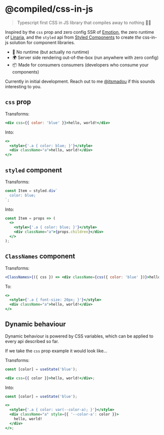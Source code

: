 # @compiled/css-in-js

> Typescript first CSS in JS library that compiles away to nothing 🔧🚧

Inspired by the `css` prop and zero config SSR of [Emotion](https://emotion.sh),
the zero runtime of [Linaria](https://linaria.now.sh),
and the `styled` api from [Styled Components](https://www.styled-components.com) to create _the_ css-in-js solution for component libraries.

- 🙅 No runtime (but actually no runtime)
- 🌍 Server side rendering out-of-the-box (run anywhere with zero config)
- 📦 Made for consumers consumers (developers who consume your components)

Currently in initial development.
Reach out to me [@itsmadou](https://twitter.com/itsmadou) if this sounds interesting to you.

## `css` prop

Transforms:

```jsx
<div css={{ color: 'blue' }}>hello, world!</div>
```

Into:

```jsx
<>
  <style>{'.a { color: blue; }'}</style>
  <div className="a">hello, world!</div>
</>
```

## `styled` component

Transforms:

```jsx
const Item = styled.div`
  color: blue;
`;
```

Into:

```jsx
const Item = props => (
  <>
    <style>{'.a { color: blue; }'}</style>
    <div className="a">{props.children}</div>
  </>
);
```

## `ClassNames` component

Transforms:

```jsx
<ClassNames>{({ css }) => <div className={css({ color: 'blue' })}>hello, world!</div>}</ClassNames>
```

To:

```jsx
<>
  <style>{'.a { font-size: 20px; }'}</style>
  <div className="a">hello, world!</div>
</>
```

## Dynamic behaviour

Dynamic behaviour is powered by CSS variables,
which can be applied to every api described so far.

If we take the `css` prop example it would look like...

Transforms:

```jsx
const [color] = useState('blue');

<div css={{ color }}>hello, world!</div>;
```

Into:

```jsx
const [color] = useState('blue');

<>
  <style>{'.a { color: var(--color-a); }'}</style>
  <div className="a" style={{ '--color-a': color }}>
    hello, world!
  </div>
</>;
```
